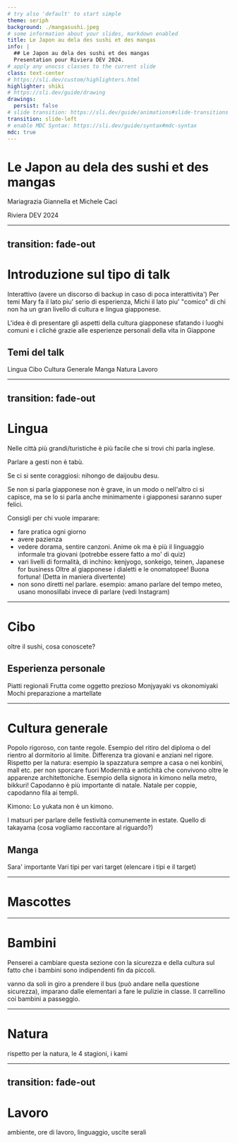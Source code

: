 ```yaml
---
# try also 'default' to start simple
theme: seriph
background: ./mangasushi.jpeg 
# some information about your slides, markdown enabled
title: Le Japon au dela des sushi et des mangas
info: |
  ## Le Japon au dela des sushi et des mangas
  Presentation pour Riviera DEV 2024.
# apply any unocss classes to the current slide
class: text-center
# https://sli.dev/custom/highlighters.html
highlighter: shiki
# https://sli.dev/guide/drawing
drawings:
  persist: false
# slide transition: https://sli.dev/guide/animations#slide-transitions
transition: slide-left
# enable MDC Syntax: https://sli.dev/guide/syntax#mdc-syntax
mdc: true
---
```


# Le Japon au dela des sushi et des mangas

Mariagrazia Giannella et Michele Caci

Riviera DEV 2024

---
transition: fade-out
---

# Introduzione sul tipo di talk

Interattivo (avere un discorso di backup in caso di poca interattivita')
Per temi
Mary fa il lato piu' serio di esperienza, Michi il lato piu' "comico" di chi non ha un gran livello di cultura e lingua giapponese.

L'idea è dì presentare gli aspetti della cultura giapponese sfatando i luoghi comuni e i cliché grazie alle esperienze personali della vita in Giappone 

## Temi del talk

Lingua
Cibo
Cultura Generale
Manga
Natura
Lavoro

---
transition: fade-out
---

# Lingua

Nelle città più grandi/turistiche è più facile che si trovi chi parla inglese.

Parlare a gesti non è tabù.

Se ci si sente coraggiosi: nihongo de daijoubu desu.

Se non si parla giapponese non è grave, in un modo o nell'altro ci si capisce, ma se lo si parla anche minimamente i giapponesi saranno super felici.

Consigli per chi vuole imparare:

- fare pratica ogni giorno
- avere pazienza
- vedere dorama, sentire canzoni. Anime ok ma è più il linguaggio informale tra giovani (potrebbe essere fatto a mo' di quiz)
- vari livelli di formalità, di inchino: kenjyogo, sonkeigo, teinen, Japanese for business 
Oltre al giapponese i dialetti e le onomatopee! Buona fortuna! (Detta in maniera divertente)
- non sono diretti nel parlare. esempio: amano parlare del tempo meteo, usano monosillabi invece di parlare (vedi Instagram)

---

# Cibo

oltre il sushi, cosa conoscete?

## Esperienza personale

Piatti regionali 
Frutta come oggetto prezioso
Monjyayaki vs okonomiyaki
Mochi preparazione a martellate

---

# Cultura generale

Popolo rigoroso, con tante regole. Esempio del ritiro del diploma o del rientro al dormitorio al limite. Differenza tra giovani e anziani nel rigore.
Rispetto per la natura: esempio la spazzatura sempre a casa o nei konbini, mall etc. per non sporcare fuori
Modernità e antichità che convivono oltre le apparenze architettoniche. Esempio della signora in kimono nella metro, bikkuri!
Capodanno è più importante di natale. Natale per coppie, capodanno fila ai templi.

Kimono: Lo yukata non è un kimono.

I matsuri per parlare delle festività comunemente in estate. Quello di takayama (cosa vogliamo raccontare al riguardo?)

## Manga

Sara' importante
Vari tipi per vari target (elencare i tipi e il target)

---

# Mascottes

<div class="p-1">
  <Tweet id="1791670422687383600" />
</div>

---

# Bambini

Penserei a cambiare questa sezione con la sicurezza e della cultura sul fatto che i bambini sono indipendenti fin da piccoli.

vanno da soli in giro a prendere il bus (può andare nella questione sicurezza), imparano dalle elementari a fare le pulizie in classe. Il carrellino coi bambini a passeggio.

---

# Natura

rispetto per la natura, le 4 stagioni, i kami

---
transition: fade-out
---

# Lavoro

ambiente, ore di lavoro, linguaggio, uscite serali 
